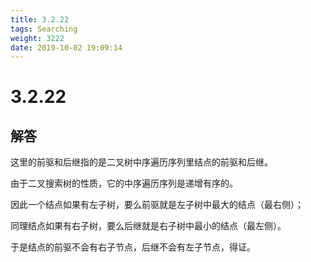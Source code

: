 ```yaml
---
title: 3.2.22
tags: Searching
weight: 3222
date: 2019-10-02 19:09:14
---
```


# 3.2.22


## 解答

这里的前驱和后继指的是二叉树中序遍历序列里结点的前驱和后继。

由于二叉搜索树的性质，它的中序遍历序列是递增有序的。

因此一个结点如果有左子树，要么前驱就是左子树中最大的结点（最右侧）；

同理结点如果有右子树，要么后继就是右子树中最小的结点（最左侧）。

于是结点的前驱不会有右子节点，后继不会有左子节点，得证。
